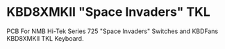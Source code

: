# KBD8XMKII "Space Invaders" TKL
PCB For NMB Hi-Tek Series 725 "Space Invaders" Switches and KBDFans KBD8XMKII TKL Keyboard. 